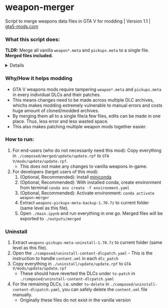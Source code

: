 # weapon-merger
Script to merge weapons data files in GTA V for modding | Version 1.1 | [gta5-mods.com](https://www.gta5-mods.com/tools/weapon-merger)

### What this script does:
**TLDR:** Merge all vanilla `weapon*.meta` and `pickups.meta` to a single file. **Merged files included.**
<details><summary>Details</summary>

1. Crawl list of all DLCs from latest `dlclist.xml`
2. Crawl list of all DLC patches from latest `extratitleupdatedata.meta`
3. Scan for all content.xml, weapon<...>.meta, pickups.meta files in all dlc archives
    + Other filetypes can be adapted by writing new parser in `./resources/parser.py`
4. Merge all vanilla `weapon*.meta` files and export to `outputs/merged/update/update.rpf/common/data/ai/weapons.meta`
5. Merge all vanilla `pickups.meta` files and export to `outputs/merged/update/update.rpf/common/data/pickups.meta`
6. Patch `content.xml` in every **processed** DLCs to deactivate loading of old weapon-.meta and pickups.meta and export them to `./outputs/merged/update/update.rpf/dlc_patch`
7. Export documents on list of dlcs, and list of weapons/ammos/pickups by DLC.
</details>

### Why/How it helps modding
+ GTA V weapons mods require tampering `weapon*.meta` and `pickups.meta` in every individual DLCs and their patches.
+ This means changes need to be made across multiple DLC archives, whichs makes modding extremely vulnerable to manual errors and costs huge amount of cloned/modded archives.
+ By merging them all to a single file/a few files, edits can be made in one place. Thus, less error and less wasted space.
+ This also makes patching multiple weapon mods together easier.

### How to run:
1. For end-users (who do not necessarily need this mod): Copy everything in `./composed/merged/update/update.rpf` to `GTA V/mods/update/update.rpf`.
    + This does not make any changes to vanilla weapons in-game.
2. For developers (target users of this mod):
    1. (Optional, Recommended): Install [miniconda](https://docs.anaconda.com/miniconda/install/)
    2. (Optional, Recommended): With installed conda, create environment from terminal `conda env create -f environment.yaml`
    3. (Optional, Recommended): Activate environment: `conda activate weapon-merger`
    4. Extract `weapons-pickups-meta-backup-1.70.7z` to current folder (same level as this file).
    5. Open `./main.ipynb` and run everything in one go. Merged files will be exported to `./outputs/merged`

### Uninstall
1. Extract `weapons-pickups-meta-uninstall-1.70.7z` to current folder (same level as this file).
2. Open the `./composed/uninstall-content-dlcpatch.yaml` - This is the instruction to handle `content.xml` in each `dlc_patch`
3. Copy everything in `./uninstall/update/update.rpf` to  `GTA V/mods/update/update.rpf`
    + These should have reverted the DLCs under `to-patch` in `./composed/uninstall-content-dlcpatch.yaml`
4. For the remaining DLCs, i.e. under `to-delete` in `./composed/uninstall-content-dlcpatch.yaml`, you can safely delete the `content.xml` file manually.
    + Originally these files do not exist in the vanilla version
